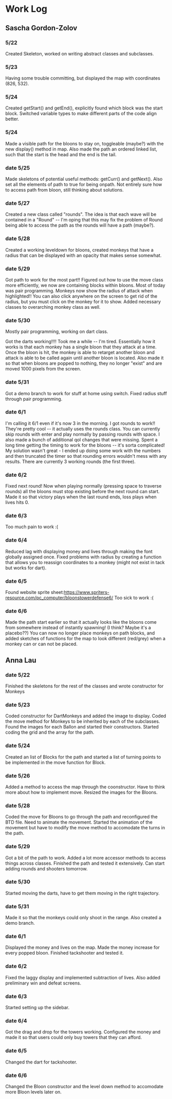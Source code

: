 # Work Log

## Sascha Gordon-Zolov

### 5/22

Created Skeleton, worked on writing abstract classes and subclasses. 

### 5/23

Having some trouble committing, but displayed the map with coordinates (826, 532).

### 5/24

Created getStart() and getEnd(), explicitly found which block was the start block. Switched variable types to make different parts of the code align better. 

### 5/24

Made a visible path for the bloons to stay on, toggleable (maybe?) with the new display() method in map. Also made the path an ordered linked list, such that the start is the head and the end is the tail. 

### date 5/25

Made skeletons of potential useful methods: getCurr() and getNext(). Also set all the elements of path to true for being onpath. Not entirely sure how to access path from bloon, still thinking about solutions. 

### date 5/27

Created a new class called "rounds". The idea is that each wave will be contained in a "Round" -- I'm oping that this may fix the problem of Round being able to access the path as the rounds will have a path (maybe?). 

### date 5/28

Created a working leveldown for bloons, created monkeys that have a radius that can be displayed with an opacity that makes sense somewhat. 

### date 5/29

Got path to work for the most part!! Figured out how to use the move class more efficiently, we now are containing blocks within bloons. Most of today was pair programming. 
Monkeys now show the radius of attack when highlighted!! You can also click anywhere on the screen to get rid of the radius, but you must click on the monkey for it to show. Added necessary classes to overarching monkey class as well. 

### date 5/30
Mostly pair programming, working on dart class.

Got the darts working!!!! Took me a while -- I'm tired. Essentially how it works is that each monkey has a single bloon that they attack at a time. Once the bloon is hit, the monkey is able to retarget another bloon and attack is able to be called again until another bloon is located. Also made it so that when bloons are popped to nothing, they no longer "exist" and are moved 1000 pixels from the screen.

### date 5/31
Got a demo branch to work for stuff at home using switch. Fixed radius stuff through pair programming. 

### date 6/1
I'm calling it 6/1 even if it's now 3 in the morning. I got rounds to work!! They're pretty cool -- it actually uses the rounds class. You can currently skip rounds with enter and play normally by passing rounds with space. I also made a bunch of additional qol changes that were missing. Spent a long time getting the timing to work for the bloons -- it's sorta complicated! My solution wasn't great - I ended up doing some work with the numbers and then truncated the timer so that rounding errors wouldn't mess with any results. There are currently 3 working rounds (the first three).  

### date 6/2
Fixed next round! Now when playing normally (pressing space to traverse rounds) all the bloons must stop existing before the next round can start. 
Made it so that victory plays when the last round ends, loss plays when lives hits 0.

### date 6/3
Too much pain to work :(

### date 6/4
Reduced lag with displaying money and lives through making the font globally assigned once. Fixed problems with radius by creating a function that allows you to reassign coordinates to a monkey (might not exist in tack but works for dart). 

### date 6/5
Found website sprite sheet:https://www.spriters-resource.com/pc_computer/bloonstowerdefense6/ 
Too sick to work :(

### date 6/6
Made the path start earlier so that it actually looks like the bloons come from somewhere instead of instantly spawning! (I think? Maybe it's a placebo??) You can now no longer place monkeys on path blocks, and added sketches of functions for the map to look different (red/grey) when a monkey can or can not be placed. 

## Anna Lau

### date 5/22

Finished the skeletons for the rest of the classes and wrote constructor for Monkeys

### date 5/23

Coded constructor for DartMonkeys and added the image to display. Coded the move method for Monkeys to be inherited by each of the subclasses.
Found the images for each Ballon and started their constructors. Started coding the grid and the array for the path.

### date 5/24
Created an list of Blocks for the path and started a list of turning points to be implemented in the move function for Block.

### date 5/26
Added a method to access the map through the coonstructor. Have to think more about how to implement move. Resized the images for the Bloons.

### date 5/28
Coded the move for Bloons to go through the path and reconfigured the BTD file. Need to animate the movement.
Started the animation of the movement but have to modify the move method to accomodate the turns in the path.

### date 5/29
Got a bit of the path to work. Added a lot more accessor methods to access things across classes.
Finished the path and tested it extensively. Can start adding rounds and shooters tomorrow.

### date 5/30
Started moving the darts, have to get them moving in the right trajectory.

### date 5/31
Made it so that the monkeys could only shoot in the range. Also created a demo branch.

### date 6/1
Displayed the money and lives on the map. Made the money increase for every popped bloon.
Finished tackshooter and tested it.

### date 6/2
Fixed the laggy display and implemented subtraction of lives. Also added preliminary win and defeat screens.

### date 6/3
Started setting up the sidebar.

### date 6/4
Got the drag and drop for the towers working. Configured the money and made it so that users could only buy towers that they can afford.

### date 6/5
Changed the dart for tackshooter.

### date 6/6
Changed the Bloon constructor and the level down method to accomodate more Bloon levels later on.
